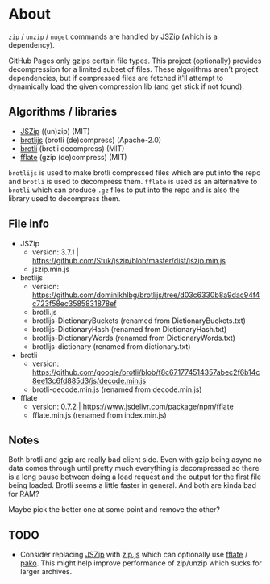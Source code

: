 # About

`zip` / `unzip` / `nuget` commands are handled by [JSZip](https://github.com/Stuk/jszip) (which is a dependency).

GitHub Pages only gzips certain file types. This project (optionally) provides decompression for a limited subset of files. These algorithms aren't project dependencies, but if compressed files are fetched it'll attempt to dynamically load the given compression lib (and get stick if not found).

## Algorithms / libraries

- [JSZip](https://github.com/Stuk/jszip) ((un)zip) (MIT)
- [brotlijs](https://github.com/dominikhlbg/brotlijs) (brotli (de)compress) (Apache-2.0)
- [brotli](https://github.com/google/brotli) (brotli decompress) (MIT)
- [fflate](https://github.com/101arrowz/fflate) (gzip (de)compress) (MIT)

`brotlijs` is used to make brotli compressed files which are put into the repo and `brotli` is used to decompress them. `fflate` is used as an alternative to `brotli` which can produce `.gz` files to put into the repo and is also the library used to decompress them.

## File info

- JSZip
  - version: 3.7.1 | https://github.com/Stuk/jszip/blob/master/dist/jszip.min.js
  - jszip.min.js
- brotlijs
  - version: https://github.com/dominikhlbg/brotlijs/tree/d03c6330b8a9dac94f4c723f58ec3585831878ef
  - brotli.js
  - brotlijs-DictionaryBuckets (renamed from DictionaryBuckets.txt)
  - brotlijs-DictionaryHash (renamed from DictionaryHash.txt)
  - brotlijs-DictionaryWords (renamed from DictionaryWords.txt)
  - brotlijs-dictionary (renamed from dictionary.txt)
- brotli
  - version: https://github.com/google/brotli/blob/f8c671774514357abec2f6b14c8ee13c6fd885d3/js/decode.min.js
  - brotli-decode.min.js (renamed from decode.min.js)
- fflate
  - version: 0.7.2 | https://www.jsdelivr.com/package/npm/fflate
  - fflate.min.js (renamed from index.min.js)

## Notes

Both brotli and gzip are really bad client side. Even with gzip being async no data comes through until pretty much everything is decompressed so there is a long pause between doing a load request and the output for the first file being loaded. Brotli seems a little faster in general. And both are kinda bad for RAM?

Maybe pick the better one at some point and remove the other?

## TODO

- Consider replacing [JSZip](https://github.com/Stuk/jszip) with [zip.js](https://github.com/gildas-lormeau/zip.js) which can optionally use [fflate](https://github.com/101arrowz/fflate) / [pako](https://github.com/nodeca/pako). This might help improve performance of zip/unzip which sucks for larger archives.